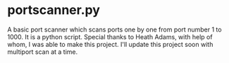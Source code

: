 # portscanner.py
A basic port scanner which scans ports one by one from port number 1 to 1000. It is a python script.
Special thanks to Heath Adams, with help of whom, I was able to make this project.
I'll update this project soon with multiport scan at a time.
